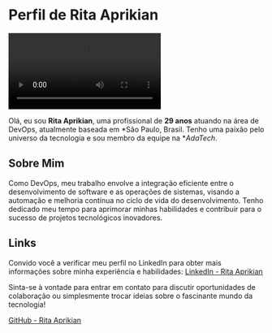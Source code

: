 # Perfil de Rita Aprikian

![Rita Aprikian](https://cdnl.iconscout.com/lottie/premium/preview-watermark/female-web-developer-4563721-3817229.mp4)

Olá, eu sou **Rita Aprikian**, uma profissional de **29 anos** atuando na área de DevOps, atualmente baseada em *São Paulo, Brasil. Tenho uma paixão pelo universo da tecnologia e sou membro da equipe na **AdaTech*.

## Sobre Mim

Como DevOps, meu trabalho envolve a integração eficiente entre o desenvolvimento de software e as operações de sistemas, visando a automação e melhoria contínua no ciclo de vida do desenvolvimento. Tenho dedicado meu tempo para aprimorar minhas habilidades e contribuir para o sucesso de projetos tecnológicos inovadores.

## Links

Convido você a verificar meu perfil no LinkedIn para obter mais informações sobre minha experiência e habilidades: [LinkedIn - Rita Aprikian](https://www.linkedin.com/in/ritaaprikian/)

Sinta-se à vontade para entrar em contato para discutir oportunidades de colaboração ou simplesmente trocar ideias sobre o fascinante mundo da tecnologia!



[GitHub - Rita Aprikian](https://github.com/RitaAprikian/Rita-Classe1127)
